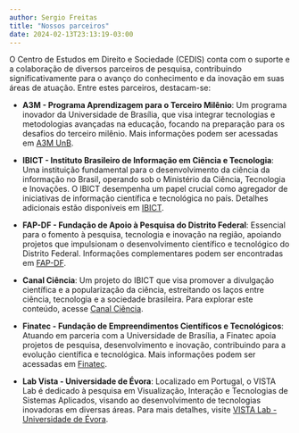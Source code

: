 ```yaml
---
author: Sergio Freitas
title: "Nossos parceiros"
date: 2024-02-13T23:13:19-03:00
---
```


O Centro de Estudos em Direito e Sociedade (CEDIS) conta com o suporte e a colaboração de diversos parceiros de pesquisa, contribuindo significativamente para o avanço do conhecimento e da inovação em suas áreas de atuação. Entre estes parceiros, destacam-se:

- **A3M - Programa Aprendizagem para o Terceiro Milênio**: Um programa inovador da Universidade de Brasília, que visa integrar tecnologias e metodologias avançadas na educação, focando na preparação para os desafios do terceiro milênio. Mais informações podem ser acessadas em [A3M UnB](http://a3m.unb.br).

- **IBICT - Instituto Brasileiro de Informação em Ciência e Tecnologia**: Uma instituição fundamental para o desenvolvimento da ciência da informação no Brasil, operando sob o Ministério da Ciência, Tecnologia e Inovações. O IBICT desempenha um papel crucial como agregador de iniciativas de informação científica e tecnológica no país. Detalhes adicionais estão disponíveis em [IBICT](https://www.gov.br/ibict/pt-br).

- **FAP-DF - Fundação de Apoio à Pesquisa do Distrito Federal**: Essencial para o fomento à pesquisa, tecnologia e inovação na região, apoiando projetos que impulsionam o desenvolvimento científico e tecnológico do Distrito Federal. Informações complementares podem ser encontradas em [FAP-DF](http://www.fap.df.gov.br/).

- **Canal Ciência**: Um projeto do IBICT que visa promover a divulgação científica e a popularização da ciência, estreitando os laços entre ciência, tecnologia e a sociedade brasileira. Para explorar este conteúdo, acesse [Canal Ciência](http://www.canalciencia.ibict.br/).

- **Finatec - Fundação de Empreendimentos Científicos e Tecnológicos**: Atuando em parceria com a Universidade de Brasília, a Finatec apoia projetos de pesquisa, desenvolvimento e inovação, contribuindo para a evolução científica e tecnológica. Mais informações podem ser acessadas em [Finatec](https://www.finatec.org.br/).

- **Lab Vista - Universidade de Évora**: Localizado em Portugal, o VISTA Lab é dedicado à pesquisa em Visualização, Interação e Tecnologias de Sistemas Aplicados, visando ao desenvolvimento de tecnologias inovadoras em diversas áreas. Para mais detalhes, visite [VISTA Lab - Universidade de Évora](https://www.uevora.pt/investigar/unidades-id/vista-lab).